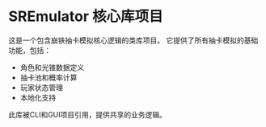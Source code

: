 SREmulator 核心库项目
=====================
这是一个包含崩铁抽卡模拟核心逻辑的类库项目。
它提供了所有抽卡模拟的基础功能，包括：
- 角色和光锥数据定义
- 抽卡池和概率计算
- 玩家状态管理
- 本地化支持

此库被CLI和GUI项目引用，提供共享的业务逻辑。

